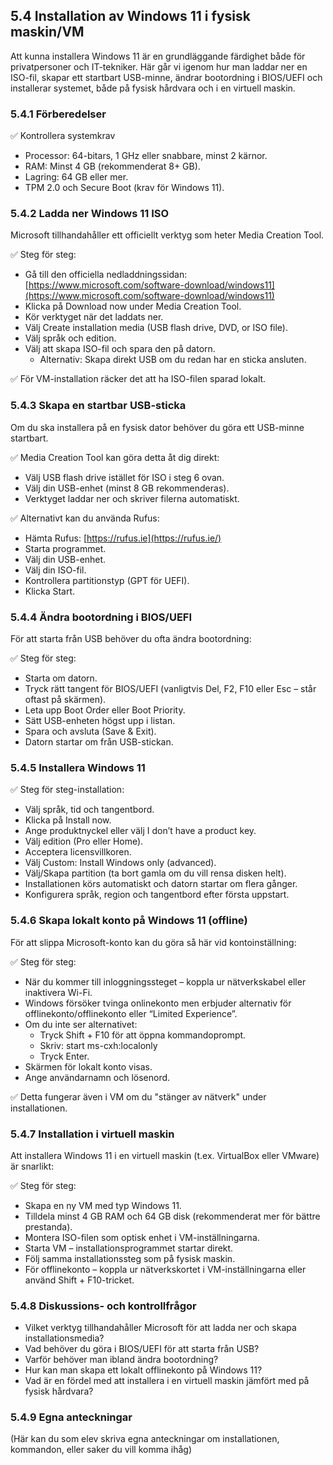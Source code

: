 ## 5.4 Installation av Windows 11 i fysisk maskin/VM

Att kunna installera Windows 11 är en grundläggande färdighet både för privatpersoner och IT-tekniker. Här går vi igenom hur man laddar ner en ISO-fil, skapar ett startbart USB-minne, ändrar bootordning i BIOS/UEFI och installerar systemet, både på fysisk hårdvara och i en virtuell maskin.

### 5.4.1 Förberedelser

✅ Kontrollera systemkrav

- Processor: 64-bitars, 1 GHz eller snabbare, minst 2 kärnor.
- RAM: Minst 4 GB (rekommenderat 8+ GB).
- Lagring: 64 GB eller mer.
- TPM 2.0 och Secure Boot (krav för Windows 11).

### 5.4.2 Ladda ner Windows 11 ISO

Microsoft tillhandahåller ett officiellt verktyg som heter Media Creation Tool.

✅ Steg för steg:

- Gå till den officiella nedladdningssidan: [https://www.microsoft.com/software-download/windows11](https://www.microsoft.com/software-download/windows11)
- Klicka på Download now under Media Creation Tool.
- Kör verktyget när det laddats ner.
- Välj Create installation media (USB flash drive, DVD, or ISO file).
- Välj språk och edition.
- Välj att skapa ISO-fil och spara den på datorn.
  - Alternativ: Skapa direkt USB om du redan har en sticka ansluten.

✅ För VM-installation räcker det att ha ISO-filen sparad lokalt.

### 5.4.3 Skapa en startbar USB-sticka

Om du ska installera på en fysisk dator behöver du göra ett USB-minne startbart.

✅ Media Creation Tool kan göra detta åt dig direkt:

- Välj USB flash drive istället för ISO i steg 6 ovan.
- Välj din USB-enhet (minst 8 GB rekommenderas).
- Verktyget laddar ner och skriver filerna automatiskt.

✅ Alternativt kan du använda Rufus:

- Hämta Rufus: [https://rufus.ie](https://rufus.ie/)
- Starta programmet.
- Välj din USB-enhet.
- Välj din ISO-fil.
- Kontrollera partitionstyp (GPT för UEFI).
- Klicka Start.

### 5.4.4 Ändra bootordning i BIOS/UEFI

För att starta från USB behöver du ofta ändra bootordning:

✅ Steg för steg:

- Starta om datorn.
- Tryck rätt tangent för BIOS/UEFI (vanligtvis Del, F2, F10 eller Esc – står oftast på skärmen).
- Leta upp Boot Order eller Boot Priority.
- Sätt USB-enheten högst upp i listan.
- Spara och avsluta (Save & Exit).
- Datorn startar om från USB-stickan.

### 5.4.5 Installera Windows 11

✅ Steg för steg-installation:

- Välj språk, tid och tangentbord.
- Klicka på Install now.
- Ange produktnyckel eller välj I don’t have a product key.
- Välj edition (Pro eller Home).
- Acceptera licensvillkoren.
- Välj Custom: Install Windows only (advanced).
- Välj/Skapa partition (ta bort gamla om du vill rensa disken helt).
- Installationen körs automatiskt och datorn startar om flera gånger.
- Konfigurera språk, region och tangentbord efter första uppstart.

### 5.4.6 Skapa lokalt konto på Windows 11 (offline)

För att slippa Microsoft-konto kan du göra så här vid kontoinställning:

✅ Steg för steg:

- När du kommer till inloggningssteget – koppla ur nätverkskabel eller inaktivera Wi-Fi.
- Windows försöker tvinga onlinekonto men erbjuder alternativ för offlinekonto/offlinekonto eller “Limited Experience”.
- Om du inte ser alternativet:
  - Tryck Shift + F10 för att öppna kommandoprompt.
  - Skriv: start ms-cxh:localonly
  - Tryck Enter.
- Skärmen för lokalt konto visas.
- Ange användarnamn och lösenord.

✅ Detta fungerar även i VM om du "stänger av nätverk" under installationen.

### 5.4.7 Installation i virtuell maskin

Att installera Windows 11 i en virtuell maskin (t.ex. VirtualBox eller VMware) är snarlikt:

✅ Steg för steg:

- Skapa en ny VM med typ Windows 11.
- Tilldela minst 4 GB RAM och 64 GB disk (rekommenderat mer för bättre prestanda).
- Montera ISO-filen som optisk enhet i VM-inställningarna.
- Starta VM – installationsprogrammet startar direkt.
- Följ samma installationssteg som på fysisk maskin.
- För offlinekonto – koppla ur nätverkskortet i VM-inställningarna eller använd Shift + F10-tricket.

### 

### 5.4.8 Diskussions- och kontrollfrågor

- Vilket verktyg tillhandahåller Microsoft för att ladda ner och skapa installationsmedia?
- Vad behöver du göra i BIOS/UEFI för att starta från USB?
- Varför behöver man ibland ändra bootordning?
- Hur kan man skapa ett lokalt offlinekonto på Windows 11?
- Vad är en fördel med att installera i en virtuell maskin jämfört med på fysisk hårdvara?

### 

### 5.4.9 Egna anteckningar

(Här kan du som elev skriva egna anteckningar om installationen, kommandon, eller saker du vill komma ihåg)
